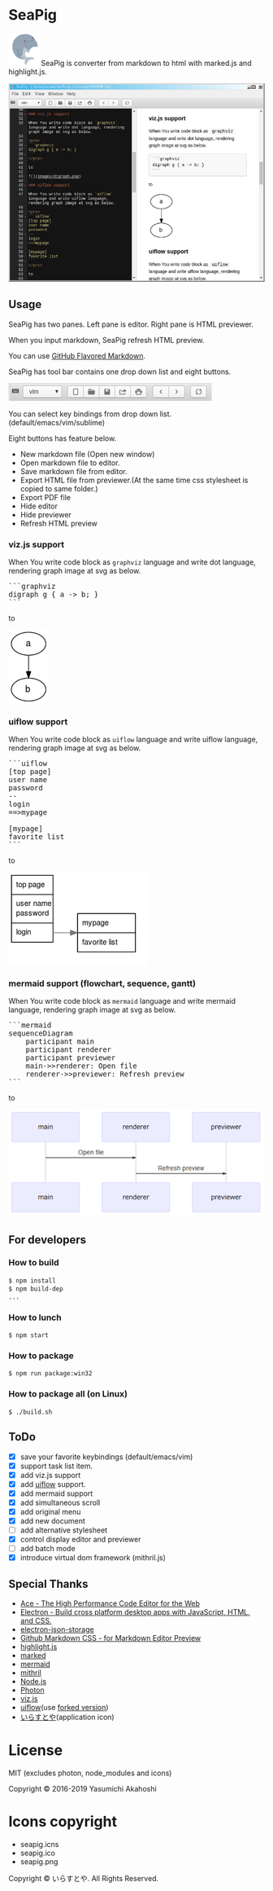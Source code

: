 SeaPig
=====

![](seapig.png)SeaPig is converter from markdown to html with marked.js and highlight.js.

![](images/seapig.png)

## Usage

SeaPig has two panes. Left pane is editor. Right pane is HTML previewer.

When you input markdown, SeaPig refresh HTML preview.

You can use [GitHub Flavored Markdown](https://github.github.com/gfm/).

SeaPig has tool bar contains one drop down list and eight buttons.

![](images/seapig-toolbar.png)

You can select key bindings from drop down list. (default/emacs/vim/sublime)

Eight buttons has feature below.

- New markdown file (Open new window)
- Open markdown file to editor.
- Save markdown file from editor.
- Export HTML file from previewer.(At the same time css stylesheet is copied to same folder.)
- Export PDF file
- Hide editor
- Hide previewer
- Refresh HTML preview

### viz.js support

When You write code block as `graphviz` language and write dot language, rendering graph image at svg as below.

<pre>
```graphviz
digraph g { a -> b; }
```
</pre>

to

![](images/digraph.png)

### uiflow support

When You write code block as `uiflow` language and write uiflow language, rendering graph image at svg as below.

<pre>
```uiflow
[top page]
user name
password
--
login
==>mypage

[mypage]
favorite list
```
</pre>

to

![](images/uiflow.png)

### mermaid support (flowchart, sequence, gantt)

When You write code block as `mermaid` language and write mermaid language, rendering graph image at svg as below.

<pre>
```mermaid
sequenceDiagram
    participant main
    participant renderer
    participant previewer
    main->>renderer: Open file
    renderer->>previewer: Refresh preview
```
</pre>

to

![](images/mermaid.png)

## For developers

### How to build

```
$ npm install
$ npm build-dep
...
```

### How to lunch

```
$ npm start
```

### How to package

```
$ npm run package:win32
```

### How to package all (on Linux)

```
$ ./build.sh
```

## ToDo

- [x] save your favorite keybindings (default/emacs/vim)
- [x] support task list item.
- [x] add viz.js support
- [x] add [uiflow](https://github.com/hirokidaichi/uiflow) support.
- [x] add mermaid support
- [x] add simultaneous scroll
- [x] add original menu
- [x] add new document
- [ ] add alternative stylesheet
- [x] control display editor and previewer
- [ ] add batch mode
- [x] introduce virtual dom framework (mithril.js)

## Special Thanks

- [Ace - The High Performance Code Editor for the Web](https://ace.c9.io/)
- [Electron - Build cross platform desktop apps with JavaScript, HTML, and CSS.](http://electron.atom.io/)
- [electron-json-storage](https://github.com/jviotti/electron-json-storage)
- [Github Markdown CSS - for Markdown Editor Preview](https://gist.github.com/andyferra/2554919)
- [highlight.js](https://highlightjs.org/)
- [marked](https://github.com/chjj/marked)
- [mermaid](https://knsv.github.io/mermaid/)
- [mithril](https://mithril.js.org/)
- [Node.js](https://nodejs.org/en/)
- [Photon](http://photonkit.com/)
- [viz.js](https://github.com/mdaines/viz.js)
- [uiflow](https://github.com/hirokidaichi/uiflow)(use [forked version](https://github.com/tkrkt/uiflow#fix-argument-in-compile))
- [いらすとや](http://www.irasutoya.com/)(application icon)

# License

MIT (excludes photon, node_modules and icons)

Copyright &copy; 2016-2019 Yasumichi Akahoshi

# Icons copyright

- seapig.icns
- seapig.ico
- seapig.png

Copyright &copy; いらすとや. All Rights Reserved.
